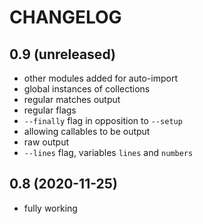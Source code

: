 # CHANGELOG

## 0.9 (unreleased)
- other modules added for auto-import
- global instances of collections
- regular matches output
- regular flags
- `--finally` flag in opposition to `--setup`
- allowing callables to be output
- raw output
- `--lines` flag, variables `lines` and `numbers`

## 0.8 (2020-11-25)
- fully working
